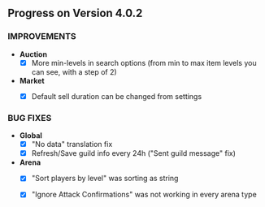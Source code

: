 
## Progress on Version 4.0.2


### IMPROVEMENTS
- **Auction**
	- [x] More min-levels in search options (from min to max item levels you can see, with a step of 2)
- **Market**
	- [x] Default sell duration can be changed from settings


### BUG FIXES
- **Global**
	- [x] "No data" translation fix
	- [x] Refresh/Save guild info every 24h ("Sent guild message" fix)
- **Arena**
	- [x] "Sort players by level" was sorting as string
	- [x] "Ignore Attack Confirmations" was not working in every arena type


